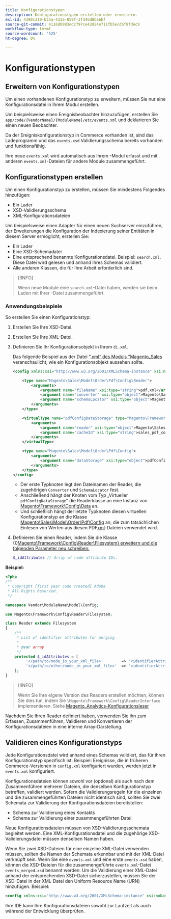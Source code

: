 ```yaml
---
title: Konfigurationstypen
description: Konfigurationstypen erstellen oder erweitern.
exl-id: 4390c310-b35a-431a-859f-3fd46d8ba6bf
source-git-commit: 4116d0983edc797ce42d24e711fb5ecdbf8fdec9
workflow-type: tm+mt
source-wordcount: '525'
ht-degree: 0%

---
```


# Konfigurationstypen

## Erweitern von Konfigurationstypen

Um einen vorhandenen Konfigurationstyp zu erweitern, müssen Sie nur eine Konfigurationsdatei in Ihrem Modul erstellen.

Um beispielsweise einen Ereignisbeobachter hinzuzufügen, erstellen Sie `app/code/{VendorName}/{ModuleName}/etc/events.xml` und deklarieren Sie einen neuen Beobachter.

Da der Ereigniskonfigurationstyp in Commerce vorhanden ist, sind das Ladeprogramm und das `events.xsd` Validierungsschema bereits vorhanden und funktionsfähig.

Ihre neue `events.xml` wird automatisch aus Ihrem -Modul erfasst und mit anderen `events.xml`-Dateien für andere Module zusammengeführt.

## Konfigurationstypen erstellen

Um einen Konfigurationstyp zu erstellen, müssen Sie mindestens Folgendes hinzufügen:

- Ein Lader
- XSD-Validierungsschema
- XML-Konfigurationsdateien

Um beispielsweise einen Adapter für einen neuen Suchserver einzuführen, der Erweiterungen die Konfiguration der Indexierung seiner Entitäten in diesem Server ermöglicht, erstellen Sie:

- Ein Lader
- Eine XSD-Schemadatei
- Eine entsprechend benannte Konfigurationsdatei. Beispiel: `search.xml`. Diese Datei wird gelesen und anhand Ihres Schemas validiert.
- Alle anderen Klassen, die für Ihre Arbeit erforderlich sind.

>[!INFO]
>
>Wenn neue Module eine `search.xml`-Datei haben, werden sie beim Laden mit Ihrer -Datei zusammengeführt.

### Anwendungsbeispiele

So erstellen Sie einen Konfigurationstyp:

1. Erstellen Sie Ihre XSD-Datei.
1. Erstellen Sie Ihre XML-Datei.
1. Definieren Sie Ihr Konfigurationsobjekt in Ihrem `di.xml`.

   Das folgende Beispiel aus der Datei &quot;[.xml“ des Moduls &quot;Magento_Sales](https://github.com/magento/magento2/blob/2.4/app/code/Magento/Sales/etc/di.xml) veranschaulicht, wie ein Konfigurationsobjekt aussehen sollte.

   ```xml
   <config xmlns:xsi="http://www.w3.org/2001/XMLSchema-instance" xsi:noNamespaceSchemaLocation="urn:magento:framework:ObjectManager/etc/config.xsd">
   
       <type name="Magento\Sales\Model\Order\Pdf\Config\Reader">
           <arguments>
               <argument name="fileName" xsi:type="string">pdf.xml</argument>
               <argument name="converter" xsi:type="object">Magento\Sales\Model\Order\Pdf\Config\Converter</argument>
               <argument name="schemaLocator" xsi:type="object">Magento\Sales\Model\Order\Pdf\Config\SchemaLocator</argument>
           </arguments>
       </type>
   
       <virtualType name="pdfConfigDataStorage" type="Magento\Framework\Config\Data">
           <arguments>
               <argument name="reader" xsi:type="object">Magento\Sales\Model\Order\Pdf\Config\Reader</argument>
               <argument name="cacheId" xsi:type="string">sales_pdf_config</argument>
           </arguments>
       </virtualType>
   
       <type name="Magento\Sales\Model\Order\Pdf\Config">
           <arguments>
               <argument name="dataStorage" xsi:type="object">pdfConfigDataStorage</argument>
           </arguments>
       </type>
   </config>
   ```

   - Der erste Typknoten legt den Dateinamen der Reader, die zugehörigen `Converter` und `SchemaLocator` fest.
   - Anschließend hängt der Knoten vom Typ „Virtueller `pdfConfigDataStorage`&quot; die Readerklasse an eine Instanz von [Magento\Framework\Config\Data](https://github.com/magento/magento2/blob/2.4/lib/internal/Magento/Framework/Config/Data.php) an.
   - Und schließlich hängt der letzte Typknoten diesen virtuellen Konfigurationstyp an die Klasse [Magento\Sales\Model\Order\Pdf\Config](https://github.com/magento/magento2/blob/2.4/app/code/Magento/Sales/Model/Order/Pdf/Config.php) an, die zum tatsächlichen Einlesen von Werten aus diesen PDF[xml](https://github.com/magento/magento2/blob/2.4/app/code/Magento/Sales/etc/pdf.xml)-Dateien verwendet wird.

1. Definieren Sie einen Reader, indem Sie die Klasse {0[Magento\Framework\Config\Reader\Filesystem} erweitern und die folgenden Parameter neu schreiben:](https://github.com/magento/magento2/blob/2.4/lib/internal/Magento/Framework/Config/Reader/Filesystem.php)

   ```php
   $_idAttributes // Array of node attribute IDs.
   ```

**Beispiel:**

```php
<?php
/**
 * Copyright [first year code created] Adobe
 * All Rights Reserved.
 */

namespace Vendor\ModuleName\Model\Config;

use Magento\Framework\Config\Reader\Filesystem;

class Reader extends Filesystem
{
    /**
     * List of identifier attributes for merging
     *
     * @var array
     */
    protected $_idAttributes = [
         '</path/to/node_in_your_xml_file>'        => '<identifierAttributeName>',
         '</path/to/other/node_in_your_xml_file>'  => '<identifierAttributeName>',
    ];
}
```

>[!INFO]
>
>Wenn Sie Ihre eigene Version des Readers erstellen möchten, können Sie dies tun, indem Sie `\Magento\Framework\Config\ReaderInterface` implementieren. Siehe [Magento_Analytics-Konfigurationsleser](https://github.com/magento/magento2/blob/2.4/app/code/Magento/Analytics/ReportXml/Config/Reader.php)

Nachdem Sie Ihren Reader definiert haben, verwenden Sie ihn zum Erfassen, Zusammenführen, Validieren und Konvertieren der Konfigurationsdateien in eine interne Array-Darstellung.

## Validieren eines Konfigurationstyps

Jede Konfigurationsdatei wird anhand eines Schemas validiert, das für ihren Konfigurationstyp spezifisch ist. Beispiel: Ereignisse, die in früheren Commerce-Versionen in `config.xml` konfiguriert wurden, werden jetzt in `events.xml` konfiguriert.

Konfigurationsdateien können sowohl vor (optional) als auch nach dem Zusammenführen mehrerer Dateien, die denselben Konfigurationstyp betreffen, validiert werden. Sofern die Validierungsregeln für die einzelnen und die zusammengeführten Dateien nicht identisch sind, sollten Sie zwei Schemata zur Validierung der Konfigurationsdateien bereitstellen:

- Schema zur Validierung eines Kontakts
- Schema zur Validierung einer zusammengeführten Datei

Neue Konfigurationsdateien müssen von XSD-Validierungsschemata begleitet werden. Eine XML-Konfigurationsdatei und die zugehörige XSD-Validierungsdatei müssen denselben Namen haben.

Wenn Sie zwei XSD-Dateien für eine einzelne XML-Datei verwenden müssen, sollten die Namen der Schemata erkennbar und mit der XML-Datei verknüpft sein.
Wenn Sie eine `events.xml` und eine erste `events.xsd` haben, können die XSD-Dateien für die zusammengeführte `events.xml`-Datei `events_merged.xsd` benannt werden.
Um die Validierung einer XML-Datei anhand der entsprechenden XSD-Datei sicherzustellen, müssen Sie der XSD-Datei in der XML-Datei den Uniform Resource Name (URN) hinzufügen. Beispiel:

```xml
<config xmlns:xsi="http://www.w3.org/2001/XMLSchema-instance" xsi:noNamespaceSchemaLocation="urn:magento:framework:ObjectManager:etc/config.xsd">
```

Ihre IDE kann Ihre Konfigurationsdateien sowohl zur Laufzeit als auch während der Entwicklung überprüfen.
